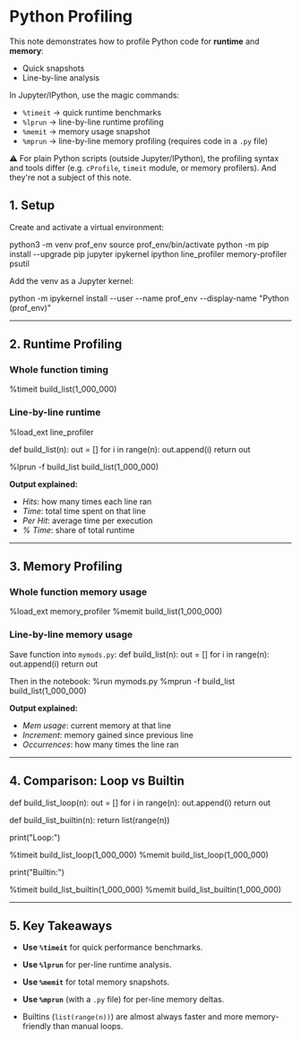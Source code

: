 # Python Profiling

This note demonstrates how to profile Python code for **runtime** and **memory**:  
- Quick snapshots  
- Line-by-line analysis  

In Jupyter/IPython, use the magic commands:  
- `%timeit` → quick runtime benchmarks  
- `%lprun` → line-by-line runtime profiling  
- `%memit` → memory usage snapshot  
- `%mprun` → line-by-line memory profiling (requires code in a `.py` file)

⚠️ For plain Python scripts (outside Jupyter/IPython), the profiling syntax and tools differ (e.g. `cProfile`, `timeit` module, or memory profilers). And they're not a subject of this note.

## 1. Setup

Create and activate a virtual environment:

python3 -m venv prof_env
source prof_env/bin/activate
python -m pip install --upgrade pip jupyter ipykernel ipython line_profiler memory-profiler psutil

Add the venv as a Jupyter kernel:

python -m ipykernel install --user --name prof_env --display-name "Python (prof_env)"

---

## 2. Runtime Profiling

### Whole function timing
%timeit build_list(1_000_000)

### Line-by-line runtime
%load_ext line_profiler

def build_list(n):
    out = []
    for i in range(n):
        out.append(i)
    return out

%lprun -f build_list build_list(1_000_000)

**Output explained:**
- *Hits*: how many times each line ran  
- *Time*: total time spent on that line  
- *Per Hit*: average time per execution  
- *% Time*: share of total runtime  

---

## 3. Memory Profiling

### Whole function memory usage
%load_ext memory_profiler
%memit build_list(1_000_000)

### Line-by-line memory usage
Save function into `mymods.py`:
def build_list(n):
    out = []
    for i in range(n):
        out.append(i)
    return out

Then in the notebook:
%run mymods.py
%mprun -f build_list build_list(1_000_000)

**Output explained:**
- *Mem usage*: current memory at that line  
- *Increment*: memory gained since previous line  
- *Occurrences*: how many times the line ran  

---

## 4. Comparison: Loop vs Builtin

def build_list_loop(n):
    out = []
    for i in range(n):
        out.append(i)
    return out

def build_list_builtin(n):
    return list(range(n))

print("Loop:")

%timeit build_list_loop(1_000_000)
%memit build_list_loop(1_000_000)

print("Builtin:")

%timeit build_list_builtin(1_000_000)
%memit build_list_builtin(1_000_000)

---

## 5. Key Takeaways

- **Use `%timeit`** for quick performance benchmarks.  
- **Use `%lprun`** for per-line runtime analysis.  
- **Use `%memit`** for total memory snapshots.  
- **Use `%mprun`** (with a `.py` file) for per-line memory deltas.  

- Builtins (`list(range(n))`) are almost always faster and more memory-friendly than manual loops.  